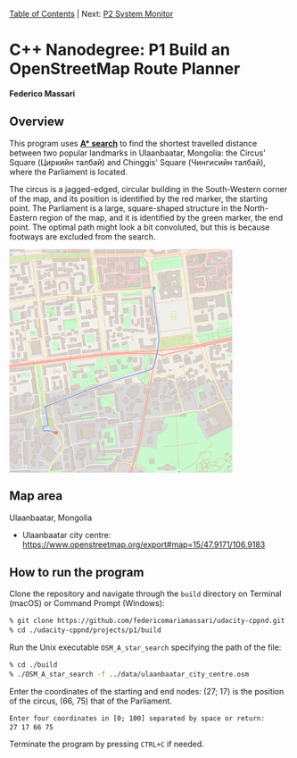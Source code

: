 [Table of Contents](https://github.com/federicomariamassari/udacity-cppnd/blob/master/README.md) | Next: [P2 System Monitor]()

# C++ Nanodegree: P1 Build an OpenStreetMap Route Planner
__Federico Massari__

## Overview
This program uses [__A* search__](https://en.wikipedia.org/wiki/A*_search_algorithm) to find the shortest travelled distance between two popular landmarks in Ulaanbaatar, Mongolia: the Circus' Square (Циркийн талбай) and Chinggis' Square (Чингисийн талбай), where the Parliament is located.

The circus is a jagged-edged, circular building in the South-Western corner of the map, and its position is identified by the red marker, the starting point. The Parliament is a large, square-shaped structure in the North-Eastern region of the map, and it is identified by the green marker, the end point. The optimal path might look a bit convoluted, but this is because footways are excluded from the search.

<td align="center"><img align="center" src="./img/route.png" height=400 width=400/></td>

## Map area
Ulaanbaatar, Mongolia
- Ulaanbaatar city centre: https://www.openstreetmap.org/export#map=15/47.9171/106.9183

## How to run the program

Clone the repository and navigate through the `build` directory on Terminal (macOS) or Command Prompt (Windows):
```bash
% git clone https://github.com/federicomariamassari/udacity-cppnd.git
% cd ./udacity-cppnd/projects/p1/build
```

Run the Unix executable `OSM_A_star_search` specifying the path of the file:
```bash
% cd ./build
% ./OSM_A_star_search -f ../data/ulaanbaatar_city_centre.osm
```

Enter the coordinates of the starting and end nodes: (27; 17) is the position of the circus, (66, 75) that of the Parliament.
```
Enter four coordinates in [0; 100] separated by space or return:
27 17 66 75
```

Terminate the program by pressing `CTRL+C` if needed.
